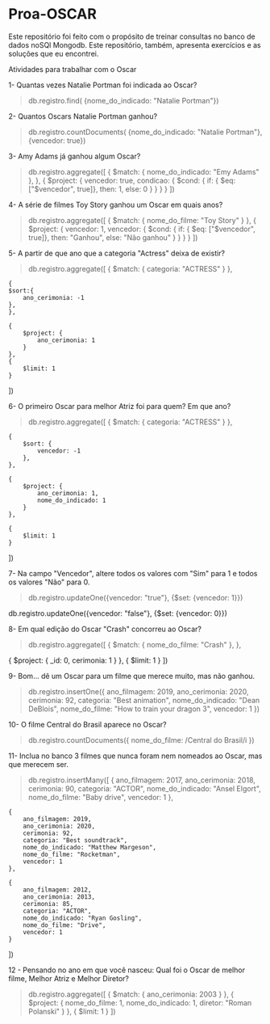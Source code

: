 # Proa-OSCAR
Este repositório foi feito com o propósito de treinar consultas no banco de dados noSQl Mongodb.
Este repositório, também, apresenta exercícios e as soluções que eu encontrei.

Atividades para trabalhar com o Oscar

1- Quantas vezes Natalie Portman foi indicada ao Oscar?
> db.registro.find(
    {nome_do_indicado: "Natalie Portman"})
    
2- Quantos Oscars Natalie Portman ganhou?
> db.registro.countDocuments(
    {nome_do_indicado: "Natalie Portman"}, 
    {vencedor: true})

3- Amy Adams já ganhou algum Oscar?
> db.registro.aggregate([
    {
            $match: {
                nome_do_indicado: "Emy Adams"
            },
    },
    {
        $project: {
            vencedor: true,
            condicao: {
                $cond: {
                    if: { $eq: ["$vencedor", true]},
                    then: 1,
                    else: 0
                }
            }
        }
    }
])

4- A série de filmes Toy Story ganhou um Oscar em quais anos?

> db.registro.aggregate([
        { 
            $match: {
            nome_do_filme: "Toy Story"
        }
    },
        {
            $project: {
                vencedor: 1,
               vencedor: { $cond: {
                    if: { $eq: ["$vencedor", true]},
                    then: "Ganhou",
                    else: "Não ganhou"
                }
            }
            }
        }
    ])

5- A partir de que ano que a categoria "Actress" deixa de existir? 

>  db.registro.aggregate([
    {
        $match: {
            categoria: "ACTRESS"
        }
    },

    {
    $sort:{
        ano_cerimonia: -1
    },
    },

    {
        $project: {
            ano_cerimonia: 1
        }
    },
    {
        $limit: 1
    }
])

6- O primeiro Oscar para melhor Atriz foi para quem? Em que ano?

> db.registro.aggregate([
    {
        $match: {
            categoria: "ACTRESS"
        }
    },

    {
        $sort: {
            vencedor: -1
        },
    },

    {
        $project: {
            ano_cerimonia: 1,
            nome_do_indicado: 1
        }
    },

    {
        $limit: 1
    }
])

7- Na campo "Vencedor", altere todos os valores com "Sim" para 1 e todos os valores "Não" para 0.

> db.registro.updateOne({vencedor: "true"}, {$set: {vencedor: 1}})

  db.registro.updateOne({vencedor: "false"}, {$set: {vencedor: 0}})

8- Em qual edição do Oscar "Crash" concorreu ao Oscar?

 > db.registro.aggregate([
    {
    $match: {
        nome_do_filme: "Crash"
    },
},

{
    $project: {
        _id: 0,
        cerimonia: 1
    }
},
    {
        $limit: 1
    }
])

9- Bom... dê um Oscar para um filme que merece muito, mas não ganhou.

> db.registro.insertOne({
    ano_filmagem: 2019,
    ano_cerimonia: 2020,
    cerimonia: 92,
    categoria: "Best animation",
    nome_do_indicado: "Dean DeBlois",
    nome_do_filme: "How to train your dragon 3",
    vencedor: 1
})


10- O filme Central do Brasil aparece no Oscar?

>  db.registro.countDocuments({ nome_do_filme: /Central do Brasil/i })

11- Inclua no banco 3 filmes que nunca foram nem nomeados ao Oscar, mas que merecem ser.

> db.registro.insertMany([
    {
    ano_filmagem: 2017,
    ano_cerimonia: 2018,
    cerimonia: 90,
    categoria: "ACTOR",
    nome_do_indicado: "Ansel Elgort",
    nome_do_filme: "Baby drive",
    vencedor: 1
    },
    
    {
        ano_filmagem: 2019,
        ano_cerimonia: 2020,
        cerimonia: 92,
        categoria: "Best soundtrack",
        nome_do_indicado: "Matthew Margeson",
        nome_do_filme: "Rocketman",
        vencedor: 1
    },

    {
        ano_filmagem: 2012,
        ano_cerimonia: 2013,
        cerimonia: 85,
        categoria: "ACTOR",
        nome_do_indicado: "Ryan Gosling",
        nome_do_filme: "Drive",
        vencedor: 1
    }
])


12 - Pensando no ano em que você nasceu: Qual foi o Oscar de melhor filme, Melhor Atriz e Melhor Diretor?

> db.registro.aggregate([
    {
        $match: {
          ano_cerimonia: 2003
        }
    },
    {
        $project: {
            nome_do_filme: 1,
            nome_do_indicado: 1,
            diretor: "Roman Polanski"
        }
    },
    {
        $limit: 1
    }
])
